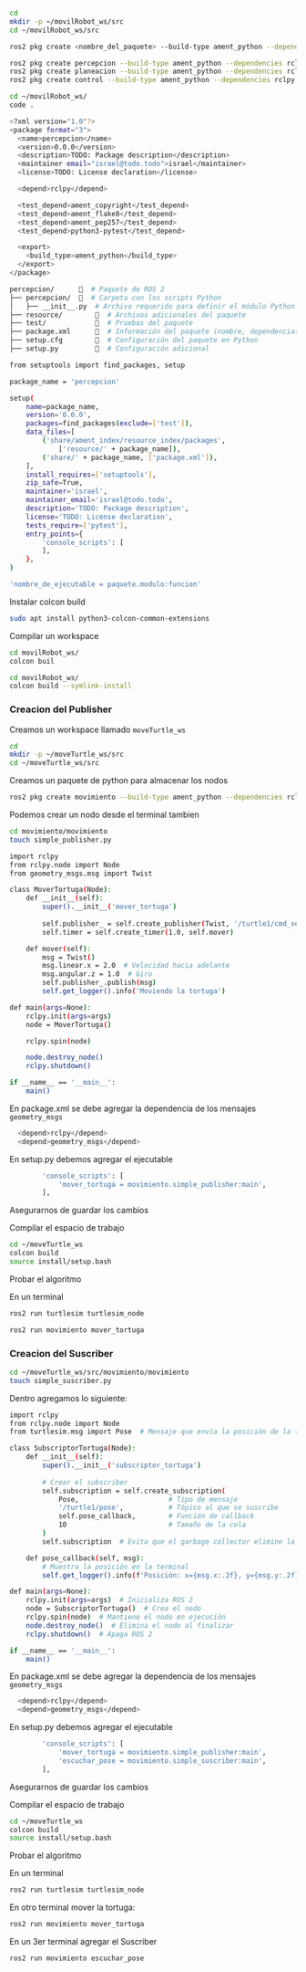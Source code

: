 ```bash
cd
mkdir -p ~/movilRobot_ws/src
cd ~/movilRobot_ws/src
```

```bash
ros2 pkg create <nombre_del_paquete> --build-type ament_python --dependencies rclpy 
```
```bash
ros2 pkg create percepcion --build-type ament_python --dependencies rclpy
ros2 pkg create planeacion --build-type ament_python --dependencies rclpy 
ros2 pkg create control --build-type ament_python --dependencies rclpy 
```

```bash
cd ~/movilRobot_ws/
code .
```
```bash
<?xml version="1.0"?>
<package format="3">
  <name>percepcion</name>
  <version>0.0.0</version>
  <description>TODO: Package description</description>
  <maintainer email="israel@todo.todo">israel</maintainer>
  <license>TODO: License declaration</license>

  <depend>rclpy</depend>

  <test_depend>ament_copyright</test_depend>
  <test_depend>ament_flake8</test_depend>
  <test_depend>ament_pep257</test_depend>
  <test_depend>python3-pytest</test_depend>

  <export>
    <build_type>ament_python</build_type>
  </export>
</package>
```

```bash
percepcion/      📂  # Paquete de ROS 2
├── percepcion/  📂  # Carpeta con los scripts Python
│   ├── __init__.py  # Archivo requerido para definir el módulo Python
├── resource/        📂  # Archivos adicionales del paquete
├── test/            📂  # Pruebas del paquete
├── package.xml      📄  # Información del paquete (nombre, dependencias)
├── setup.cfg        📄  # Configuración del paquete en Python
├── setup.py         📄  # Configuración adicional
```

```bash
from setuptools import find_packages, setup

package_name = 'percepcion'

setup(
    name=package_name,
    version='0.0.0',
    packages=find_packages(exclude=['test']),
    data_files=[
        ('share/ament_index/resource_index/packages',
            ['resource/' + package_name]),
        ('share/' + package_name, ['package.xml']),
    ],
    install_requires=['setuptools'],
    zip_safe=True,
    maintainer='israel',
    maintainer_email='israel@todo.todo',
    description='TODO: Package description',
    license='TODO: License declaration',
    tests_require=['pytest'],
    entry_points={
        'console_scripts': [
        ],
    },
)
```

```bash
'nombre_de_ejecutable = paquete.modulo:funcion'
```
Instalar colcon build
```bash
sudo apt install python3-colcon-common-extensions
```
Compilar un workspace

```bash
cd movilRobot_ws/
colcon buil
```

```bash
cd movilRobot_ws/
colcon build --symlink-install
```
### Creacion del Publisher
Creamos un workspace llamado `moveTurtle_ws`

```bash
cd
mkdir -p ~/moveTurtle_ws/src
cd ~/moveTurtle_ws/src
```

Creamos un paquete de python para almacenar los nodos
```bash
ros2 pkg create movimiento --build-type ament_python --dependencies rclpy
```

Podemos crear un nodo desde el terminal tambien 
```bash
cd movimiento/movimiento
touch simple_publisher.py
```

```bash
import rclpy
from rclpy.node import Node
from geometry_msgs.msg import Twist

class MoverTortuga(Node):
    def __init__(self):
        super().__init__('mover_tortuga')
        
        self.publisher_ = self.create_publisher(Twist, '/turtle1/cmd_vel', 10)
        self.timer = self.create_timer(1.0, self.mover)

    def mover(self):
        msg = Twist()
        msg.linear.x = 2.0  # Velocidad hacia adelante
        msg.angular.z = 1.0  # Giro
        self.publisher_.publish(msg)
        self.get_logger().info('Moviendo la tortuga')

def main(args=None):
    rclpy.init(args=args)
    node = MoverTortuga()

    rclpy.spin(node)

    node.destroy_node()
    rclpy.shutdown()

if __name__ == '__main__':
    main()
```

En package.xml se debe agregar la dependencia de los mensajes `geometry_msgs`
```bash
  <depend>rclpy</depend>
  <depend>geometry_msgs</depend>
```

En setup.py debemos agregar el ejecutable
```bash
        'console_scripts': [
            'mover_tortuga = movimiento.simple_publisher:main',
        ],
```
Asegurarnos de guardar los cambios

Compilar el espacio de trabajo
```bash
cd ~/moveTurtle_ws
colcon build
source install/setup.bash
```
Probar el algoritmo

En un terminal
```bash
ros2 run turtlesim turtlesim_node
```

```bash
ros2 run movimiento mover_tortuga
```
### Creacion del Suscriber

```bash
cd ~/moveTurtle_ws/src/movimiento/movimiento
touch simple_suscriber.py
```
Dentro agregamos lo siguiente:

```bash
import rclpy
from rclpy.node import Node
from turtlesim.msg import Pose  # Mensaje que envía la posición de la tortuga

class SubscriptorTortuga(Node):
    def __init__(self):
        super().__init__('subscriptor_tortuga')
        
        # Crear el subscriber
        self.subscription = self.create_subscription(
            Pose,                      # Tipo de mensaje
            '/turtle1/pose',           # Tópico al que se suscribe
            self.pose_callback,        # Función de callback
            10                         # Tamaño de la cola
        )
        self.subscription  # Evita que el garbage collector elimine la suscripción

    def pose_callback(self, msg):
        # Muestra la posición en la terminal
        self.get_logger().info(f'Posición: x={msg.x:.2f}, y={msg.y:.2f}, theta={msg.theta:.2f}')

def main(args=None):
    rclpy.init(args=args)  # Inicializa ROS 2
    node = SubscriptorTortuga()  # Crea el nodo
    rclpy.spin(node)  # Mantiene el nodo en ejecución
    node.destroy_node()  # Elimina el nodo al finalizar
    rclpy.shutdown()  # Apaga ROS 2

if __name__ == '__main__':
    main()
```

En package.xml se debe agregar la dependencia de los mensajes `geometry_msgs`
```bash
  <depend>rclpy</depend>
  <depend>geometry_msgs</depend>
```

En setup.py debemos agregar el ejecutable
```bash
        'console_scripts': [
            'mover_tortuga = movimiento.simple_publisher:main',
            'escuchar_pose = movimiento.simple_suscriber:main',
        ],
```
Asegurarnos de guardar los cambios

Compilar el espacio de trabajo
```bash
cd ~/moveTurtle_ws
colcon build
source install/setup.bash
```
Probar el algoritmo

En un terminal
```bash
ros2 run turtlesim turtlesim_node
```
En otro terminal mover la tortuga:
```bash
ros2 run movimiento mover_tortuga
```

En un 3er terminal agregar el Suscriber
```bash
ros2 run movimiento escuchar_pose
```
